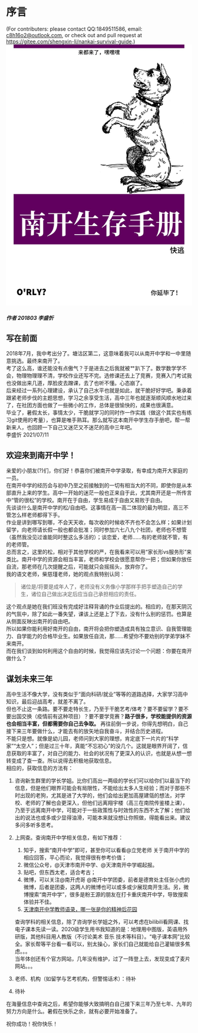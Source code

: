 # 序言
(For contributers: please contact QQ:1849511586, email: c8h16o2@outlook.com, or check out and pull request at https://gitee.com/shengxin-li/nankai-survival-guide.)
![封面](pictures/cover.jpg)
##### 作者 201803 李盛忻
## 写在前面
2018年7月，我中考出分了。塘沽区第二，这意味着我可以从南开中学和一中里随意挑选。最终来南开了。  
考了这么高，谁还能没有点傲气？于是进去之后我就被艹趴下了。数学数学学不会，物理物理理不清，学校作业还写不完。选修课还去上了竞赛，竞赛入门考试我也没做出来几道，厚脸皮去蹭课，去了也听不懂。心态崩了。  
后来经过一系列心理建设，承认了自己水平也就是如此，就干脆好好学吧。秉承着跟紧老师步伐的主题思想，学习之余享受生活，高中三年也就逐渐顺风顺水地过来了，在社团方面也做了一些微小的工作，总体是很愉快的，成果也很满意。  
毕业了，暑假太长，事情太少，干脆就学习的同时作一作实践（做这个其实也有练习git使用的考量），也算是唯手熟耳。那么就写这本南开中学生存手册吧，帮一帮新来人，也回顾一下自己又迷茫又不迷茫的高中三年吧。  
李盛忻 2021/07/11

## 欢迎来到南开中学！

亲爱的小朋友(?)们，你们好！恭喜你们被南开中学录取，有幸成为南开大家庭的一员。  
在南开中学的经历会与初中乃至之前接触到的一切有相当大的不同，即使你是从本部直升上来的学生。高中一开始的迷茫一般也正来自于此，尤其南开还是一所传言中“管的很松”的学校。南开在于自由，学生易成于自由又易败于自由。  
先谈谈什么是南开中学的松/自由吧。这事情在高一高二体现的最为明显，高三不管怎么样老师都得下手。  
作业是讲到哪写到哪，不会天天收，每次收的时候收不齐也不会怎么样；如果计划留学，向老师请长假一般也都会批准；同时参加六七八九个社团，老师也不想管（虽然我没见过谁能同时整这么多活的）；谈恋爱，老师……有的老师就不管，有的老师管。  
总而言之，这里的松，相对于其他学校的严，在我看来可以用“家长形vs服务形”来类比。南开中学的资源会相当丰富，老师和学校会很愿意帮你一把；但如果你放任自流，那老师在几次提醒之后，可能就只会摇摇头，放弃你了。  
我的语文老师，柴慈瑾老师，她的观点我特别认同：

>诸位是/将要是成年人了，老师没有义务像小学那样手把手塑造自己的学生，诸位自己做出决定后应当自己承担相应的责任。  

这个观点是她在我们班没有完成好注释背诵的作业后提出的。相应的，在那天阴沉的气氛中，除了如此一番失望，课该上还是上了下去，没有什么别的惩罚。也算是从侧面反映出南开的自由吧。  
所以如果你能利用好南开的自由，南开将会把你塑造成具有独立意识、自我管理能力、自学能力的合格毕业生。如果放任自流，那……希望你不要劝别的学弟学妹不来南开。  
而在我们谈到如何利用这个自由的时候，我觉得应该先讨论一个问题：你要在南开做什么？

## 谋划未来三年
高中生活不像大学，没有类似于“面向科研/就业”等等的道路选择，大家学习高中知识，最后迎战高考，就差不离了。  
但也不止这一条路。要不要走特长生，乃至于干脆艺考/体考？要不要留学？要不要出国交换（疫情前有这种项目）？要不要学竞赛？**路子很多，学校能提供的资源也会相当丰富，但都需要你自己去争取。** 再往前倒一步说，你得先想明白，自己接下来三年要做什么，才能去有的放矢地自我奋斗，并结合历史进程。  
不能只是想。就像是幼儿园，老师问到大家的理想，肯定底下一片片的“科学家”“太空人”；但是过三十年，真能“不忘初心”的没几个。这就是眼界开阔了，信息获取的丰富了，对自己的能力、社会的状况有了更深入的认识，也就是从想一想转变成了查一查。所以说得去积极地获取信息。  
相应的，获取信息的方法有：
1. 咨询新生群里的学长学姐。比你们高出一两级的学长们可以给你们以最当下的信息，但是他们眼界可能会有局限性，不能给出太多人生经验；而对于那些不时出现的老狗，尤其是进了大学的，他们会给出更加高屋建瓴的想法，对学校、老师的了解也会更深入，但他们远离翔宇楼（高三在南院传鉴楼上课），乃至于远离南开中学，可能对于一些政策性与时效性的东西不太了解；他们给出的说法也或多或少显得油滑，可能本来就没想让你照做，得能看出来。建议多问多听多思考。
2. 上网查。查询南开中学相关信息，有如下推荐：  
    1. 知乎，搜索“南开中学”即可，甚至你可以看看@立党老师 关于南开中学的相应回答，平心而论，我觉得很有参考价值；
    2. 微信公众号，@天津市南开中学、@天津南开中学崛起报。
    3. 贴吧，但东西太老，适合考古；
    4. 微博，可以关注@南开虎哥 @南开中学团委，前者是德育处主任张小虎的微博，后者是团委，这两人的微博也可以或多或少展现南开生活。另，微博搜索“南开中学”，很多是粉王源的朋友在打卡重庆南开中学，导致搜索体验并不佳。
    5. [天津南开中学教师语录，哪一张是你的精神后花园](http://blog.sina.com.cn/s/blog_5a3406920102veyh.html)  

    查询学科的相关信息，除了咨询学长学姐之外，可以考虑在bilibili看网课、找电子课本先读一读。2020级学生用书我知道的是：地理用中图版，英语用外研版，其他科目用人教版（不讨论美术 音乐 技术等科目）。“电子课本网”比较全。家长帮等平台看一看可以，别太操心，家长们自己就能给自己灌输很多焦虑。。。  
    当年体创还有个官方网站，几年没有维护，过了一阵登上去，发现变成了麦片网站。。。  
3. 老师、机构（如留学与艺考机构，但警惕话术）：待补
4. 待补

在海量信息中查询之后，希望你能够大致搞明白自己接下来三年乃至七年、九年的努力方向是什么。暑假在快乐之余，就有必要开始准备了。

祝你成功！祝你快乐！